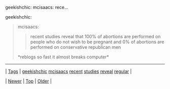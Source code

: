 <!--
title: geekishchic
date: 2020-06-28T15:27:00.254Z
tags: geekishchic, mcisaacs, recent, studies, reveal, regular
-->


geekishchic: mcisaacs: rece...

<p>geekishchic:</p>
<blockquote>
<p>mcisaacs:</p>
<blockquote>
<p>recent studies reveal that 100% of abortions are performed on people who do not wish to be pregnant and 0% of abortions are performed on conservative republican men</p>
</blockquote>
<p>*reblogs so fast it almost breaks computer*</p>
</blockquote>

<!--BOTTOM-POST-NAVIGATION-->
---

| [Tags](tags.md) | [geekishchic](tag-geekishchic.md) [mcisaacs](tag-mcisaacs.md) [recent](tag-recent.md) [studies](tag-studies.md) [reveal](tag-reveal.md) [regular](tag-regular.md) |

| [Newer](73734794125.md) | [Top](index.md) | [Older](73735466373.md) |